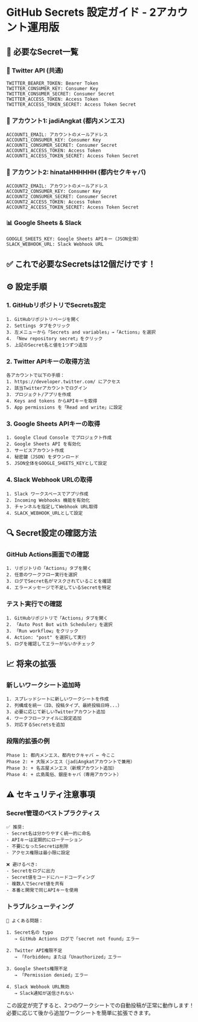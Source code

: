 # GitHub Secrets 設定ガイド - 2アカウント運用版

## 🔐 必要なSecret一覧

### 📱 Twitter API (共通)
```
TWITTER_BEARER_TOKEN: Bearer Token
TWITTER_CONSUMER_KEY: Consumer Key
TWITTER_CONSUMER_SECRET: Consumer Secret
TWITTER_ACCESS_TOKEN: Access Token
TWITTER_ACCESS_TOKEN_SECRET: Access Token Secret
```

### 🏪 アカウント1: jadiAngkat (都内メンエス)
```
ACCOUNT1_EMAIL: アカウントのメールアドレス
ACCOUNT1_CONSUMER_KEY: Consumer Key
ACCOUNT1_CONSUMER_SECRET: Consumer Secret
ACCOUNT1_ACCESS_TOKEN: Access Token
ACCOUNT1_ACCESS_TOKEN_SECRET: Access Token Secret
```

### 🍷 アカウント2: hinataHHHHHH (都内セクキャバ)
```
ACCOUNT2_EMAIL: アカウントのメールアドレス
ACCOUNT2_CONSUMER_KEY: Consumer Key
ACCOUNT2_CONSUMER_SECRET: Consumer Secret
ACCOUNT2_ACCESS_TOKEN: Access Token
ACCOUNT2_ACCESS_TOKEN_SECRET: Access Token Secret
```

### 📊 Google Sheets & Slack
```
GOOGLE_SHEETS_KEY: Google Sheets APIキー（JSON全体）
SLACK_WEBHOOK_URL: Slack Webhook URL
```

## ✅ **これで必要なSecretsは12個だけです！**

## ⚙️ 設定手順

### 1. GitHubリポジトリでSecrets設定
```
1. GitHubリポジトリページを開く
2. Settings タブをクリック
3. 左メニューから「Secrets and variables」→「Actions」を選択
4. 「New repository secret」をクリック
5. 上記のSecret名と値を1つずつ追加
```

### 2. Twitter APIキーの取得方法
```
各アカウントで以下の手順：
1. https://developer.twitter.com/ にアクセス
2. 該当Twitterアカウントでログイン
3. プロジェクト/アプリを作成
4. Keys and tokens からAPIキーを取得
5. App permissions を「Read and write」に設定
```

### 3. Google Sheets APIキーの取得
```
1. Google Cloud Console でプロジェクト作成
2. Google Sheets API を有効化
3. サービスアカウント作成
4. 秘密鍵（JSON）をダウンロード
5. JSON全体をGOOGLE_SHEETS_KEYとして設定
```

### 4. Slack Webhook URLの取得
```
1. Slack ワークスペースでアプリ作成
2. Incoming Webhooks 機能を有効化
3. チャンネルを指定してWebhook URL取得
4. SLACK_WEBHOOK_URLとして設定
```

## 🔍 Secret設定の確認方法

### GitHub Actions画面での確認
```
1. リポジトリの「Actions」タブを開く
2. 任意のワークフロー実行を選択
3. ログでSecret名がマスクされていることを確認
4. エラーメッセージで不足しているSecretを特定
```

### テスト実行での確認
```
1. GitHubリポジトリで「Actions」タブを開く
2. 「Auto Post Bot with Scheduler」を選択
3. 「Run workflow」をクリック
4. Action: "post" を選択して実行
5. ログを確認してエラーがないかチェック
```

## 📈 将来の拡張

### 新しいワークシート追加時
```
1. スプレッドシートに新しいワークシートを作成
2. 列構成を統一（ID、投稿タイプ、最終投稿日時...）
3. 必要に応じて新しいTwitterアカウント追加
4. ワークフローファイルに設定追加
5. 対応するSecretsを追加
```

### 段階的拡張の例
```
Phase 1: 都内メンエス、都内セクキャバ ← 今ここ
Phase 2: + 大阪メンエス（jadiAngkatアカウントで兼用）
Phase 3: + 名古屋メンエス（新規アカウント追加）
Phase 4: + 広島風俗、銀座キャバ（専用アカウント）
```

## ⚠️ セキュリティ注意事項

### Secret管理のベストプラクティス
```
✅ 推奨:
- Secret名は分かりやすく統一的に命名
- APIキーは定期的にローテーション
- 不要になったSecretは削除
- アクセス権限は最小限に設定

❌ 避けるべき:
- Secretをログに出力
- Secret値をコードにハードコーディング
- 複数人でSecret値を共有
- 本番と開発で同じAPIキーを使用
```

### トラブルシューティング
```
🔧 よくある問題：

1. Secret名の typo
   → GitHub Actions ログで「secret not found」エラー

2. Twitter API権限不足
   → 「Forbidden」または「Unauthorized」エラー

3. Google Sheets権限不足
   → 「Permission denied」エラー

4. Slack Webhook URL無効
   → Slack通知が送信されない
```

この設定が完了すると、2つのワークシートでの自動投稿が正常に動作します！
必要に応じて後から追加ワークシートを簡単に拡張できます。 